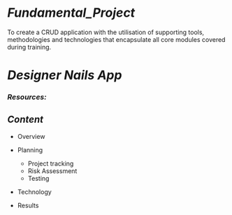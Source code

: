 # **_Fundamental_Project_**
To create a CRUD application with the utilisation of supporting tools, methodologies and technologies that encapsulate all core modules covered during training.

# **_Designer Nails App_**

### **_Resources:_**


## **_Content_**
* Overview

* Planning
  
  * Project tracking
  * Risk Assessment
  * Testing
  
* Technology

* Results

